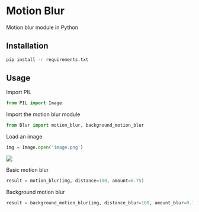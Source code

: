 # Motion Blur
Motion blur module in Python

## Installation
```bash
pip install -r requirements.txt
```

## Usage
Import PIL
```python
from PIL import Image
```
Import the motion blur module
```python
from Blur import motion_blur, background_motion_blur
```
Load an image
```python
img = Image.open('image.png')
```
![](https://cdn.discordapp.com/attachments/1120417968032063538/1194679023243120690/image-normal.png?ex=65b13a8b&is=659ec58b&hm=1510b72453dafba78d3068e02e043b0abed6314dd712845d7af6810d8b2a4da4&)

Basic motion blur
```python
result = motion_blur(img, distance=100, amount=0.75)
```
Background motion blur
```python
result = background_motion_blur(img, distance_blur=100, amount_blur=0.75, amount_subject=1.0)
```
